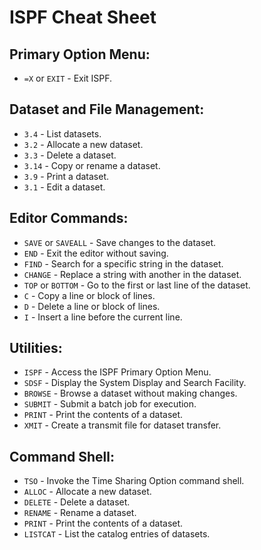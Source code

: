 # ISPF Cheat Sheet

## Primary Option Menu:
- `=X` or `EXIT` - Exit ISPF.

## Dataset and File Management:
- `3.4` - List datasets.
- `3.2` - Allocate a new dataset.
- `3.3` - Delete a dataset.
- `3.14` - Copy or rename a dataset.
- `3.9` - Print a dataset.
- `3.1` - Edit a dataset.

## Editor Commands:
- `SAVE` or `SAVEALL` - Save changes to the dataset.
- `END` - Exit the editor without saving.
- `FIND` - Search for a specific string in the dataset.
- `CHANGE` - Replace a string with another in the dataset.
- `TOP` or `BOTTOM` - Go to the first or last line of the dataset.
- `C` - Copy a line or block of lines.
- `D` - Delete a line or block of lines.
- `I` - Insert a line before the current line.

## Utilities:
- `ISPF` - Access the ISPF Primary Option Menu.
- `SDSF` - Display the System Display and Search Facility.
- `BROWSE` - Browse a dataset without making changes.
- `SUBMIT` - Submit a batch job for execution.
- `PRINT` - Print the contents of a dataset.
- `XMIT` - Create a transmit file for dataset transfer.

## Command Shell:
- `TSO` - Invoke the Time Sharing Option command shell.
- `ALLOC` - Allocate a new dataset.
- `DELETE` - Delete a dataset.
- `RENAME` - Rename a dataset.
- `PRINT` - Print the contents of a dataset.
- `LISTCAT` - List the catalog entries of datasets.
